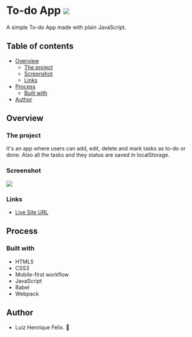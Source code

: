 # To-do App  ![](https://img.shields.io/github/license/luizhf42/to-do-app?style=for-the-badge)
A simple To-do App made with plain JavaScript.

## Table of contents

- [Overview](#overview)
  - [The project](#the-project)
  - [Screenshot](#screenshot)
  - [Links](#links)
- [Process](#process)
  - [Built with](#built-with)
- [Author](#author)

## Overview

### The project

It's an app where users can add, edit, delete and mark tasks as to-do or done. Also all the tasks and they status are saved in localStorage.

### Screenshot

![](.public/assets/images/screenshot.png)

### Links

- [Live Site URL](https://luizhf42.github.io/to-do-app)

## Process

### Built with

- HTML5
- CSS3
- Mobile-first workflow
- JavaScript
- Babel
- Webpack

## Author

- Luiz Henrique Felix. 🐢
